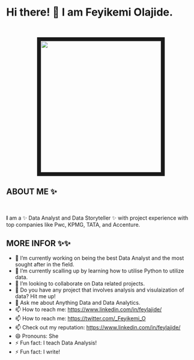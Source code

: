 # Hi there! 👋 I am Feyikemi Olajide.

<br />
 
 <p align = "center">
<img src = "([https://unsplash.com/photos/hpjSkU2UYSU?utm_source=unsplash&utm_medium=referral&utm_content=creditShareLink])" width="320" height="350" border="10"/>
 </p>



## ABOUT ME ✨

<BR />

**I** am a ✨ Data Analyst and Data Storyteller ✨ with project experience with top companies like Pwc, KPMG, TATA, and Accenture.


## MORE INFOR ✨✨

- 🔭 I’m currently working on being the best Data Analyst and the most sought after in the field. 
- 🌱 I’m currently scalling up by learning how to utilise Python to utilize data. 
- 👯 I’m looking to collaborate on Data related projects.
- 🤔 Do you have any project that involves analysis and visulaization of data? Hit me up!
- 💬 Ask me about Anything Data and Data Analytics.
- 📫 How to reach me: https://www.linkedin.com/in/feylajide/
- 📫 How to reach me: https://twitter.com/_Feyikemi_O
- 📫 Check out my reputation: https://www.linkedin.com/in/feylajide/
- 😄 Pronouns: She
- ⚡ Fun fact: I teach Data Analysis!
- ⚡ Fun fact: I write!

<br />

</p>
